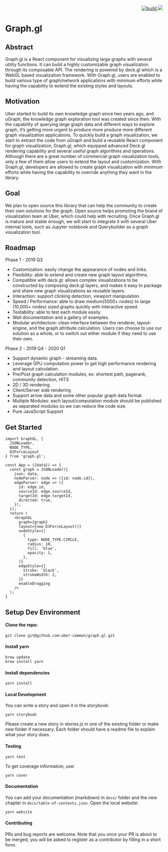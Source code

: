 <p align="right">
  <a href="https://travis-ci.com/uber/deck.gl">
    <img src="https://travis-ci.com/uber-common/graph.gl.svg?token=gPtGo5hNzC9rS7DfHafq&branch=master" alt="build" />
  </a>
  <a href="https://app.fossa.com/projects/git%2Bgithub.com%2Fjavidhsueh%2Fgraph.gl?ref=badge_shield" alt="FOSSA Status">
    <img src="https://app.fossa.com/api/projects/git%2Bgithub.com%2Fjavidhsueh%2Fgraph.gl.svg?type=shield"/>
  </a>
</p>

# Graph.gl

## Abstract
Graph.gl is a React component for visualizing large graphs with several utility functions. It can build a highly customizable graph visualization through its composable API. The rendering is powered by deck.gl which is a WebGL based visualization framework.  With Graph.gl, users are enabled to build various type of graph/network applications with minimum efforts while having the capability to extend the existing styles and layouts.

## Motivation
Uber started to build its own knowledge graph since two years ago, and uGraph, the knowledge graph exploration tool was created since then. With the capability of querying large graph data and different ways to explore graph, it’s getting more urgent to produce more produce more different graph visualization applications.
To quickly build a graph visualization, we start to extract the code from uGraph and build a reusable React component for graph visualization, Graph.gl, which equipped advanced Deck.gl rendering capability and several useful graph algorithms and operations. Although there are a great number of commercial graph visualization tools, only a few of them allow users to extend the layout and customization. With Graph.gl, developers are allowed to create graph visualization with minimum efforts while having the capability to override anything they want in the library.

## Goal
We plan to open source this library that can help the community to create their own solutions for the graph. Open source helps promoting the brand of visualization team at Uber, which could help with recruiting. Once Graph.gl is mature and stable enough, we will start to integrate it with several Uber internal tools, such as Jupyter notebook and Querybuilder as a graph visualization tool.

## Roadmap

Phase 1 - 2019 Q3
 - Customization: easily change the appearance of nodes and links.
 - Flexibility: able to extend and create new graph layout algorithms.
 - Compatible with deck.gl: allows complex visualizations to be constructed by composing deck.gl layers, and makes it easy to package and share new graph visualizations as reusable layers.
 - Interaction: support clicking detection, viewport manipulation.
 - Speed / Performance: able to draw medium(5000+ nodes) to large (10,000+ nodes) sized graphs quickly with interactive speed.
 - Testability: able to test each module easily.
 - Well documentation and a gallery of examples.
 - Modular architecture: clean interface between the renderer, layout-engine, and the graph attribute calculation. Users can choose to use our solution as a whole, or to switch out either module if they need to use their own.

Phase 2 - 2019 Q4 - 2020 Q1
 - Support dynamic graph - streaming data.
 - Leverage GPU computation power to get high performance rendering and layout calculation.
 - Pre/Post graph calculation modules, ex: shortest path, pagerank, community detection, HITS
 - 2D / 3D rendering
 - Client/Server side rendering
 - Support arrow data and some other popular graph data format.
 - Multiple Modules: each layout/computation module should be published as separated modules so we can reduce the code size.
 - Pure JavaScript Support

## Get Started
```
import GraphGL, {
  JSONLoader,
  NODE_TYPE,
  D3ForceLayout
} from 'graph.gl';

const App = ({data}) => {
  const graph = JSONLoader({
    json: data,
    nodeParser: node => ({id: node.id}),
    edgeParser: edge => ({
      id: edge.id,
      sourceId: edge.sourceId,
      targetId: edge.targetId,
      directed: true,
    }),
  });
  return (
    <GraphGL
      graph={graph}
      layout={new D3ForceLayout()}
      nodeStyle={[
        {
          type: NODE_TYPE.CIRCLE,
          radius: 10,
          fill: 'blue',
          opacity: 1,
        },
      ]}
      edgeStyle={{
        stroke: 'black',
        strokeWidth: 2,
      }}
      enableDragging
    />
  );
}
````


## Setup Dev Environment

#### Clone the repo:

```
git clone git@github.com:uber-common/graph.gl.git
```

#### Install yarn

```
brew update
brew install yarn
```

#### Install dependencies

```
yarn install
```

#### Local Development

You can write a story and open it in the storybook:
```
yarn storybook
```
Please create a new story in stories.js in one of the existing folder or make new folder if necessary.
Each folder should have a readme file to explain what your story does.


#### Testing

```
yarn test
```

To get coverage information, use:

```
yarn cover
```

#### Documentation

You can add your documentation (markdown) in `docs/` folder and the new chapter in `docs/table-of-contents.json`.
Open the local website:
```
yarn website
```

#### Contributing

PRs and bug reports are welcome. Note that you once your PR is
about to be merged, you will be asked to register as a contributor
by filling in a short form.
